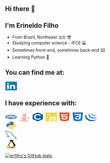 ## Hi there 👋
## I'm Erineldo Filho
- From Brazil, Northeast :brazil: :sunglasses:
- Studying computer science - IFCE :computer:
- Sometimes front-end, sometimes back-end :keyboard:
- Learning Python :snake:
## You can find me at:

<a href="https://www.linkedin.com/in/erxfilho/" target="_blank">
  <img align="center" width="40" height="30" src="https://raw.githubusercontent.com/devicons/devicon/master/icons/linkedin/linkedin-original.svg" alt="erfilho_linkedin"></img>
</a> <br>

## I have experience with:
<code><img align="center" height="30" width="40" style="max-width: 100%;" alt="php" src="https://raw.githubusercontent.com/devicons/devicon/master/icons/php/php-plain.svg"></code>
<code><img align="center" height="30" width="40" style="max-width: 100%;" alt="java" src="https://raw.githubusercontent.com/devicons/devicon/master/icons/java/java-plain.svg"></code>
<code><img align="center" height="30" width="40" style="max-width: 100%;" alt="c" src="https://raw.githubusercontent.com/devicons/devicon/master/icons/c/c-plain.svg"></code>
<code><img align="center" height="30" width="40" style="max-width: 100%;" alt="js" src="https://raw.githubusercontent.com/devicons/devicon/master/icons/javascript/javascript-plain.svg"></code>
<code><img align="center" height="30" width="40" style="max-width: 100%;" alt="html" src="https://raw.githubusercontent.com/devicons/devicon/master/icons/html5/html5-plain.svg"></code>
<code><img align="center" height="30" width="40" style="max-width: 100%;" alt="css" src="https://raw.githubusercontent.com/devicons/devicon/master/icons/css3/css3-plain.svg"></code>
<code><img align="center" height="30" width="40" style="max-width: 100%;" alt="jquery" src="https://raw.githubusercontent.com/devicons/devicon/master/icons/jquery/jquery-plain.svg"></code>
<code> <img align="center" height="30" width="40" style="max-width: 100%;" alt="python" src="https://raw.githubusercontent.com/devicons/devicon/master/icons/python/python-original.svg"></code>
<code> <img align="center" height="30" width="40" style="max-width: 100%;" alt="mysql" src="https://raw.githubusercontent.com/devicons/devicon/master/icons/mysql/mysql-plain.svg"> </code>
<code><img align="center" height="30" width="40" style="max-width: 100%;" alt="linux" src="https://raw.githubusercontent.com/devicons/devicon/master/icons/linux/linux-original.svg"></code> <br>

[![erfilho's GitHub stats](https://github-readme-stats.vercel.app/api?username=erfilho&theme=github_dark&show_icons=true)](https://github.com/anuraghazra/github-readme-stats)
<!--
**erfilho/erfilho** is a ✨ _special_ ✨ repository because its `README.md` (this file) appears on your GitHub profile.

Here are some ideas to get you started:

- 🔭 I’m currently working on ...
- 🌱 I’m currently learning ...
- 👯 I’m looking to collaborate on ...
- 🤔 I’m looking for help with ...
- 💬 Ask me about ...
- 📫 How to reach me: ...
- 😄 Pronouns: ...
- ⚡ Fun fact: ...
-->
